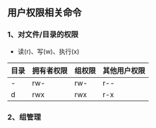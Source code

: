 ## 用户权限相关命令
### 1、对文件/目录的权限
- 读(r)、写(w)、执行(x)

|目录|拥有者权限|组权限|其他用户权限|
|-|-|-|-|
|-|rw-|rw-|r--|
|d|rwx|rwx|r-x|
### 2、组管理
